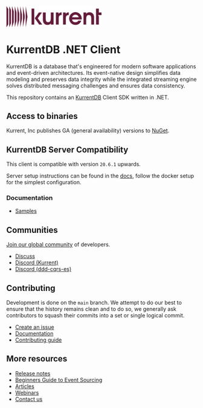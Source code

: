 <a href="https://kurrent.io">
  <picture>
    <source media="(prefers-color-scheme: dark)" srcset="KurrentLogo-White.png">
    <source media="(prefers-color-scheme: light)" srcset="KurrentLogo-Black.png">
    <img alt="Kurrent" src="KurrentLogo-Plum.png" height="50%" width="50%">
  </picture>
</a>

# KurrentDB .NET Client

KurrentDB is a database that's engineered for modern software applications and event-driven architectures. Its
event-native design simplifies data modeling and preserves data integrity while the integrated streaming engine solves
distributed messaging challenges and ensures data consistency.

This repository contains an [KurrentDB](https://kurrent.io) Client SDK written in .NET.

## Access to binaries

Kurrent, Inc publishes GA (general availability) versions
to [NuGet](https://www.nuget.org/profiles/kurrent).

## KurrentDB Server Compatibility

This client is compatible with version `20.6.1` upwards.

Server setup instructions can be found in
the [docs](https://developers.kurrent.io/server/v25.0/quick-start/installation), follow the docker setup for the
simplest configuration.

### Documentation

* [Samples](https://github.com/kurrent-io/KurrentDB-Client-Dotnet/tree/master/samples)

## Communities

[Join our global community](https://www.kurrent.io/community) of developers.

- [Discuss](https://discuss.kurrent.io/)
- [Discord (Kurrent)](https://discord.gg/Phn9pmCw3t)
- [Discord (ddd-cqrs-es)](https://discord.com/invite/sEZGSHNNbH)

## Contributing

Development is done on the `main` branch.
We attempt to do our best to ensure that the history remains clean and to do so, we generally ask contributors to squash
their commits into a set or single logical commit.

- [Create an issue](https://github.com/kurrent-io/KurrentDB-Client-Dotnet/issues)
- [Documentation](https://docs.kurrent.io/)
- [Contributing guide](https://github.com/kurrent-io/KurrentDB-Client-Dotnet/blob/main/CONTRIBUTING.md)

## More resources

- [Release notes](https://kurrent.io/blog/release-notes)
- [Beginners Guide to Event Sourcing](https://kurrent.io/event-sourcing)
- [Articles](https://kurrent.io/blog)
- [Webinars](https://kurrent.io/webinars)
- [Contact us](https://kurrent.io/contact)
